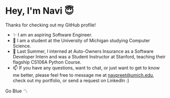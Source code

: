 # Hey, I'm Navi 😇  
Thanks for checking out my GitHub profile!

- ✨ I am an aspiring Software Engineer.
- 🌱 I am a student at the University of Michigan studying Computer Science.
- 🚀 Last Summer, I interned at Auto-Owners Insurance as a Software Developer Intern and was a Student Instructor at Stanford, teaching their flagship CS106A Python Course.
- 📫 If you have any questions, want to chat, or just want to get to know me better, please feel free to message me at navpreet@umich.edu, check out my portfolio, or send a request on LinkedIn :)

Go Blue 〽️
